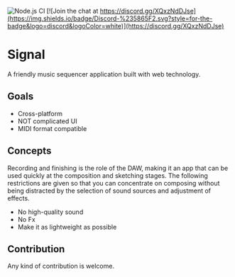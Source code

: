 ![Node.js CI](https://github.com/MTDickens/online-midi-editor-signal/workflows/Node.js%20CI/badge.svg) [![Join the chat at https://discord.gg/XQxzNdDJse](https://img.shields.io/badge/Discord-%235865F2.svg?style=for-the-badge&logo=discord&logoColor=white)](https://discord.gg/XQxzNdDJse)

# Signal

A friendly music sequencer application built with web technology.

## Goals

- Cross-platform
- NOT complicated UI
- MIDI format compatible

## Concepts

Recording and finishing is the role of the DAW, making it an app that can be used quickly at the composition and sketching stages.
The following restrictions are given so that you can concentrate on composing without being distracted by the selection of sound sources and adjustment of effects.

- No high-quality sound
- No Fx
- Make it as lightweight as possible

## Contribution

Any kind of contribution is welcome.
